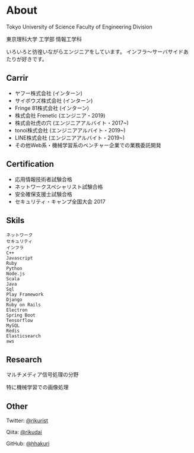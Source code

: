 # About

Tokyo University of Science
Faculty of Engineering Division

東京理科大学 工学部 情報工学科

いろいろと彷徨いながらエンジニアをしています。
インフラ～サーバサイドあたりが好きです。

## Carrir
- ヤフー株式会社 (インターン)
- サイボウズ株式会社 (インターン)
- Fringe 81株式会社 (インターン)
- 株式会社 Frenetic (エンジニア・2019)
- 株式会社虎の穴 (エンジニアアルバイト・2017~)
- tonoi株式会社 (エンジニアアルバイト・2019~)
- LINE株式会社 (エンジニアアルバイト・2019~)
- その他Web系・機械学習系のベンチャー企業での業務委託開発

## Certification
- 応用情報技術者試験合格
- ネットワークスペシャリスト試験合格
- 安全確保支援士試験合格
- セキュリティ・キャンプ全国大会 2017

## Skils
```
ネットワーク
セキュリティ
インフラ
C++
Javascript
Ruby
Python
Node.js
Scala
Java
Sql
Play Framework
Django
Ruby on Rails
Electron
Spring Boot
Tensorflow
MySQL
Redis
Elasticsearch
aws
```

## Research
マルチメディア信号処理の分野

特に機械学習での画像処理

## Other
Twitter: [@rikurist](https://twitter.com/rikulist)

Qiita: [@rikudai](https://qiita.com/rikudai)

GitHub: [@hhakuri](https://github.com/hhakuri)
